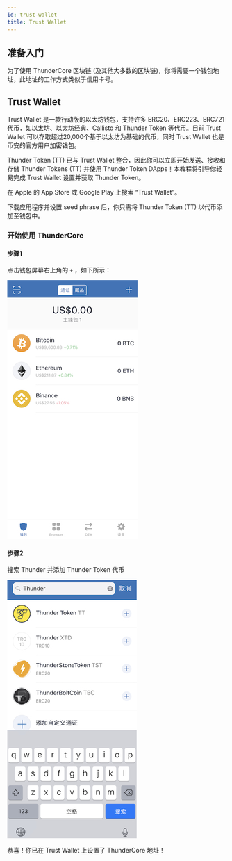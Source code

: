 ```yaml
---
id: trust-wallet
title: Trust Wallet
---
```


## 准备入门
为了使用 ThunderCore 区块链 (及其他大多数的区块链)，你将需要一个钱包地址，此地址的工作方式类似于信用卡号。
 
## Trust Wallet
Trust Wallet 是一款行动版的以太坊钱包，支持许多 ERC20、ERC223、ERC721代币，如以太坊、以太坊经典、Callisto 和 Thunder Token 等代币。目前 Trust Wallet 可以存取超过20,000个基于以太坊为基础的代币，同时 Trust Wallet 也是币安的官方用户加密钱包。
 
Thunder Token (TT) 已与 Trust Wallet 整合，因此你可以立即开始发送、接收和存储 Thunder Tokens (TT) 并使用 Thunder Token DApps！本教程将引导你轻易完成 Trust Wallet 设置并获取 Thunder Token。
 
在 Apple 的 App Store 或 Google Play 上搜索 “Trust Wallet”。

下载应用程序并设置 seed phrase 后，你只需将 Thunder Token (TT) 以代币添加至钱包中。  
 
### 开始使用 ThunderCore

#### 步骤1
点击钱包屏幕右上角的 `+` ，如下所示：

![alt-text](assets/img/wallet/trustwallet_cn1.png)

#### 步骤2
搜索 Thunder 并添加 Thunder Token 代币

![alt-text](assets/img/wallet/trustwallet_cn2.png)

恭喜！你已在 Trust Wallet 上设置了 ThunderCore 地址！
